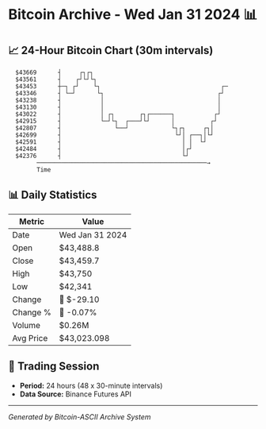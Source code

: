 # Bitcoin Archive - Wed Jan 31 2024 📊

## 📈 24-Hour Bitcoin Chart (30m intervals)

```
  $43669      ┤     ┌┐┌┐                                       
  $43561      ┤    ┌┘└┘└┐                                      
  $43453      ┼─┐ ┌┘    └┐                                  ┌─ 
  $43346      ┤ └─┘      └┐                                ┌┘  
  $43238      ┤           │                                │   
  $43130      ┤           │                                │   
  $43022      ┤           │ ┌┐       ┌┐┌──────┐           ┌┘   
  $42915      ┤           └─┘└┐  ┌───┘└┘      │          ┌┘    
  $42807      ┤               └──┘            └┐┌┐     ┌┐│     
  $42699      ┤                                └┘│ ┌──┐│└┘     
  $42591      ┤                                  │ │  └┘       
  $42484      ┤                                  │┌┘           
  $42376      ┤                                  └┘            
        ────────────────────────────────────────────────→
        Time
```

## 📊 Daily Statistics

| Metric | Value |
|--------|-------|
| Date | Wed Jan 31 2024 |
| Open | $43,488.8 |
| Close | $43,459.7 |
| High | $43,750 |
| Low | $42,341 |
| Change | 🔴 $-29.10 |
| Change % | 🔴 -0.07% |
| Volume | $0.26M |
| Avg Price | $43,023.098 |

## 📅 Trading Session

- **Period:** 24 hours (48 x 30-minute intervals)
- **Data Source:** Binance Futures API

---
*Generated by Bitcoin-ASCII Archive System*
